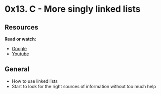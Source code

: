 # 0x13. C - More singly linked  lists

## Resources

**Read or watch:**

* [Google](https://www.google.com)
* [Youtube](https://www.youtube.com)

## General

* How to use linked lists
* Start to look for the right sources of information without too much help
